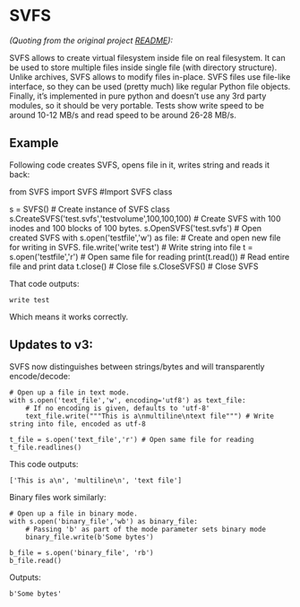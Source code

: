 
# SVFS
*(Quoting from the original project [README](https://pypi.org/project/SVFS/)):*

SVFS allows to create virtual filesystem inside file on real filesystem. It can be used to store multiple files inside single file (with directory structure). Unlike archives, SVFS allows to modify files in-place. SVFS files use file-like interface, so they can be used (pretty much) like regular Python file objects. Finally, it’s implemented in pure python and doesn’t use any 3rd party modules, so it should be very portable. Tests show write speed to be around 10-12 MB/s and read speed to be around 26-28 MB/s.

## Example

Following code creates SVFS, opens file in it, writes string and reads it back:

from SVFS import SVFS #Import SVFS class

s = SVFS() # Create instance of SVFS class
s.CreateSVFS('test.svfs','testvolume',100,100,100) # Create SVFS with 100 inodes and 100 blocks of 100 bytes.
s.OpenSVFS('test.svfs') # Open created SVFS
with s.open('testfile','w') as file: # Create and open new file for writing in SVFS.
    file.write('write test') # Write string into file
t = s.open('testfile','r') # Open same file for reading
print(t.read()) # Read entire file and print data
t.close() # Close file
s.CloseSVFS() # Close SVFS

That code outputs:

    write test

Which means it works correctly.

## Updates to v3:

SVFS now distinguishes between strings/bytes and will transparently encode/decode:

    # Open up a file in text mode. 
    with s.open('text_file','w', encoding='utf8') as text_file: 
        # If no encoding is given, defaults to 'utf-8'
        text_file.write("""This is a\nmultiline\ntext file""") # Write string into file, encoded as utf-8

    t_file = s.open('text_file','r') # Open same file for reading
    t_file.readlines()

This code outputs:

    ['This is a\n', 'multiline\n', 'text file']

Binary files work similarly:

    # Open up a file in binary mode. 
    with s.open('binary_file','wb') as binary_file: 
        # Passing 'b' as part of the mode parameter sets binary mode
        binary_file.write(b'Some bytes')
    
    b_file = s.open('binary_file', 'rb')
    b_file.read()

Outputs:

    b'Some bytes'
